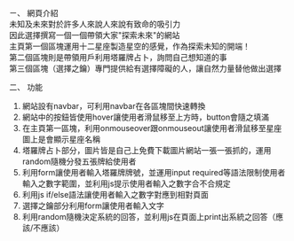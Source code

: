 ㄧ、 網頁介紹<br>
未知及未來對於許多人來說人來說有致命的吸引力<br>
因此選擇撰寫一個一個帶領大家"探索未來"的網站<br>
主頁第一個區塊運用十二星座製造星空的感覺，作為探索未知的開端！<br>
第二個區塊則是帶領用戶利用塔羅牌占卜，詢問自己想知道的事<br>
第三個區塊（選擇之鑰）專門提供給有選擇障礙的人，讓自然力量替他做出選擇<br>

二、 功能
1. 網站設有navbar，可利用navbar在各區塊間快速轉換
2. 網站中的按鈕皆使用hover讓使用者滑鼠移至上方時，button會隨之填滿
3. 在主頁第一區塊，利用onmouseover跟onmouseout讓使用者滑鼠移至星座圖上是會顯示星座名稱
4. 塔羅牌占卜部分，圖片皆是自己上免費下載圖片網站一張一張抓的，運用random隨機分發五張牌給使用者
5. 利用form讓使用者輸入塔羅牌牌號，並運用input required等語法限制使用者輸入之數字範圍，並利用js提示使用者輸入之數字合不合規定
6. 利用js if/else語法讓使用者輸入之數字對應到相對頁面
7. 選擇之鑰部分利用form讓使用者輸入文字
8. 利用random隨機決定系統的回答，並利用js在頁面上print出系統之回答（應該/不應該）
